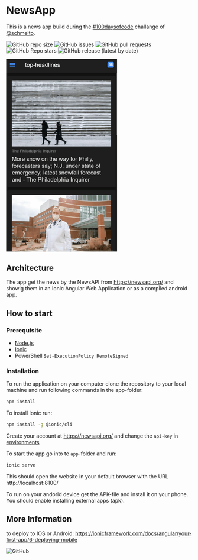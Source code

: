 # NewsApp

This is a news app build during the [#100daysofcode](https://github.com/schmelto/100-days-of-code/) challange of [@schmelto](https://github.com/schmelto).

![GitHub repo size](https://img.shields.io/github/repo-size/schmelto/NewsApp?style=for-the-badge)
![GitHub issues](https://img.shields.io/github/issues/schmelto/NewsApp?style=for-the-badge)
![GitHub pull requests](https://img.shields.io/github/issues-pr/schmelto/NewsApp?style=for-the-badge)
![GitHub Repo stars](https://img.shields.io/github/stars/schmelto/NewsApp?style=for-the-badge)
![GitHub release (latest by date)](https://img.shields.io/github/v/release/schmelto/NewsApp?style=for-the-badge)

<img src="./assets/select_country.gif" alt="drawing" width="300"/>

## Architecture

The app get the news by the NewsAPI from https://newsapi.org/ and showig them in an Ionic Angular Web Application or as a compiled android app.

## How to start

### Prerequisite

- [Node.js](https://nodejs.org/en/)
- [Ionic](https://ionicframework.com/)
- PowerShell `Set-ExecutionPolicy RemoteSigned`

### Installation

To run the application on your computer clone the repository to your local machine and run following commands in the app-folder:

```bash
npm install
```

To install Ionic run:

```bash
npm install -g @ionic/cli
```

Create your account at <https://newsapi.org/> and change the `api-key` in [environments](./app/src/environments/)

To start the app go into te `app`-folder and run:

```bash
ionic serve
```

This should open the website in your default browser with the URL http://localhost:8100/

To run on your andorid device get the APK-file and install it on your phone. You should enable installing external apps (apk).

## More Information

to deploy to IOS or Android: https://ionicframework.com/docs/angular/your-first-app/6-deploying-mobile

![GitHub](https://img.shields.io/github/license/schmelto/NewsApp?style=for-the-badge)
